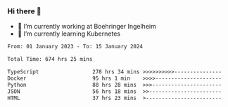 ### Hi there 👋
- 🔭 I’m currently working at Boehringer Ingelheim
- 🌱 I’m currently learning Kubernetes

 
<!--START_SECTION:waka-->

```txt
From: 01 January 2023 - To: 15 January 2024

Total Time: 674 hrs 25 mins

TypeScript                 278 hrs 34 mins >>>>>>>>>>---------------   41.31 %
Docker                     95 hrs 1 min    >>>>---------------------   14.09 %
Python                     88 hrs 28 mins  >>>----------------------   13.12 %
JSON                       56 hrs 18 mins  >>-----------------------   08.35 %
HTML                       37 hrs 23 mins  >------------------------   05.54 %
```

<!--END_SECTION:waka-->

 
